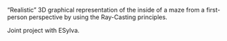 “Realistic” 3D graphical representation of the inside of a maze from a
first-person perspective by using the Ray-Casting principles.

Joint project with ESylva.
